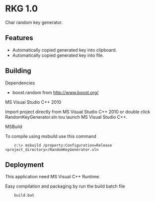 RKG 1.0
=============

Char random key generator.


Features 
---------

- Automatically copied generated key into clipboard.
- Automatically copied generated key into file.

Building
--------

Dependencies

- boost.random from http://www.boost.org/

MS Visual Studio C++ 2010

Import project directly from MS Visual Studio C++ 2010 or double click RandomKeyGenerator.sln tou launch MS Visual Studio C++.

MSBuild

To compile using msbuild use this command
```
	c:\> msbuild /property:Configuration=Release <project_directory>/RandomKeyGenerator.sln
```

Deployment
----------

This application need MS Visual C++ Runtime. 

Easy compilation and packaging by run the build batch file
```
	build.bat
```


